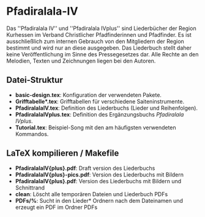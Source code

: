 # Pfadiralala-IV

Das ''Pfadiralala IV'' und ''Pfadiralala IVplus'' sind Liederbücher der Region Kurhessen im Verband Christlicher Pfadfinderinnen und Pfadfinder. Es ist ausschließlich zum internen Gebrauch von den Mitgliedern der Region bestimmt und wird nur an diese ausgegeben. Das Liederbuch stellt daher keine Veröffentlichung im Sinne des Pressegesetzes dar. Alle Rechte an den Melodien, Texten und Zeichnungen liegen bei den Autoren. 

## Datei-Struktur

- **basic-design.tex**: Konfiguration der verwendeten Pakete.
- **Grifftabelle\*.tex**: Grifftabellen für verschiedene Saiteninstrumente.
- **PfadiralalaIV.tex**: Definition des Liederbuchs (Lieder und Reihenfolgen).
- **PfadiralalaIVplus.tex**: Definition des Ergänzungsbuchs *Pfadiralala IVplus*.
- **Tutorial.tex**: Beispiel-Song mit den am häufigsten verwendeten Kommandos. 

## LaTeX kompilieren / Makefile
- **PfadiralalaIV{plus}.pdf**: Draft version des Liederbuchs
- **PfadiralalaIV{plus}-pics.pdf**: Version des Liederbuchs mit Bildern
- **PfadiralalaIV{plus}.pdf**: Version des Liederbuchs mit Bildern und Schnittrand
- **clean**: Löscht alle temporären Dateien und Liederbuch PDFs
- **PDFs/%**: Sucht in den Lieder* Ordnern nach dem Dateinamen und erzeugt ein PDF im Ordner PDFs
